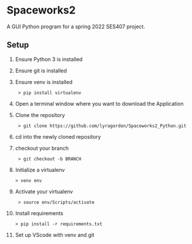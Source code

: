 # Spaceworks2
A GUI Python program for a spring 2022 SES407 project.
## Setup
1. Ensure Python 3 is installed
2. Ensure git is installed
3. Ensure venv is installed

    	> pip install virtualenv
4. Open a terminal window where you want to download the Application
5. Clone the repository

		> git clone https://github.com/lyragordon/Spaceworks2_Python.git
6. cd into the newly cloned repository
7. checkout your branch
 
		> git checkout -b BRANCH
 8. Initialize a virtualenv
  
		> venv env 

9. Activate your virtualenv

		> source env/Scripts/activate
10. Install requirements
 
		> pip install -r requirements.txt
11. Set up VScode with venv and git

